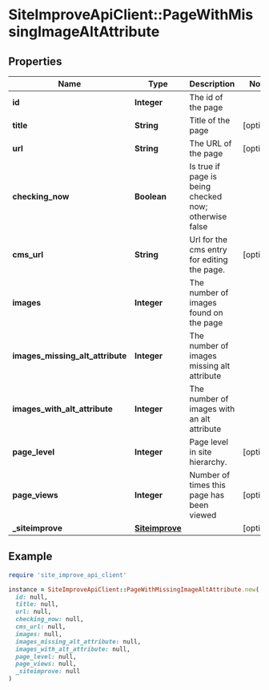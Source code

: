 # SiteImproveApiClient::PageWithMissingImageAltAttribute

## Properties

| Name | Type | Description | Notes |
| ---- | ---- | ----------- | ----- |
| **id** | **Integer** | The id of the page |  |
| **title** | **String** | Title of the page | [optional] |
| **url** | **String** | The URL of the page | [optional] |
| **checking_now** | **Boolean** | Is true if page is being checked now; otherwise false |  |
| **cms_url** | **String** | Url for the cms entry for editing the page. | [optional] |
| **images** | **Integer** | The number of images found on the page |  |
| **images_missing_alt_attribute** | **Integer** | The number of images missing alt attribute |  |
| **images_with_alt_attribute** | **Integer** | The number of images with an alt attribute |  |
| **page_level** | **Integer** | Page level in site hierarchy. | [optional] |
| **page_views** | **Integer** | Number of times this page has been viewed | [optional] |
| **_siteimprove** | [**Siteimprove**](Siteimprove.md) |  | [optional] |

## Example

```ruby
require 'site_improve_api_client'

instance = SiteImproveApiClient::PageWithMissingImageAltAttribute.new(
  id: null,
  title: null,
  url: null,
  checking_now: null,
  cms_url: null,
  images: null,
  images_missing_alt_attribute: null,
  images_with_alt_attribute: null,
  page_level: null,
  page_views: null,
  _siteimprove: null
)
```

